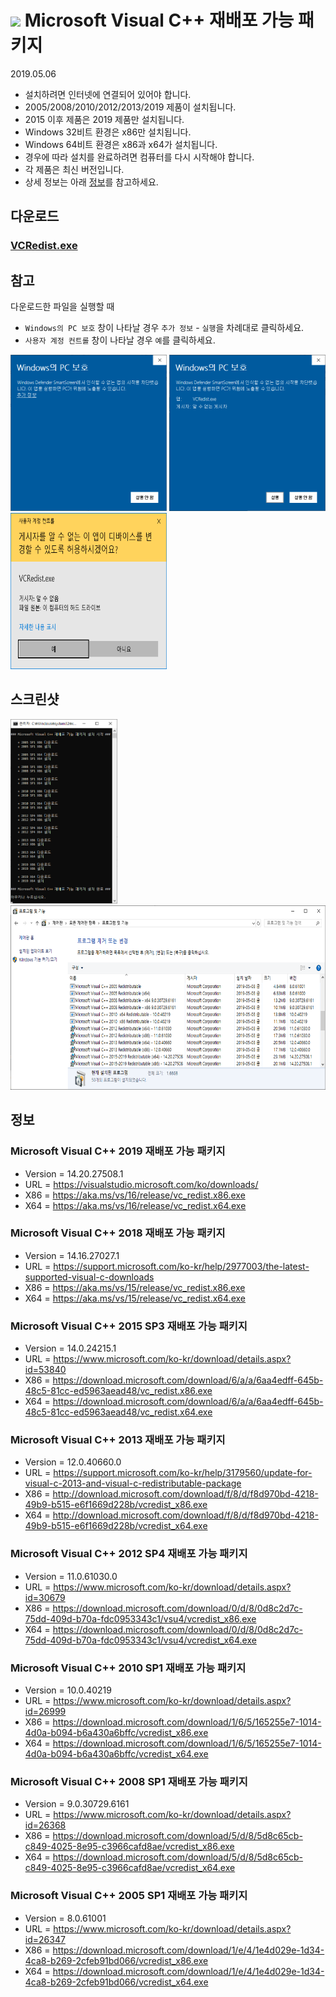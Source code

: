 <h1><img src="./images/logo.ico" height="25"> Microsoft Visual C++ 재배포 가능 패키지</h1>

2019.05.06
- 설치하려면 인터넷에 연결되어 있어야 합니다.
- 2005/2008/2010/2012/2013/2019 제품이 설치됩니다.
- 2015 이후 제품은 2019 제품만 설치됩니다.
- Windows 32비트 환경은 x86만 설치됩니다.
- Windows 64비트 환경은 x86과 x64가 설치됩니다.
- 경우에 따라 설치를 완료하려면 컴퓨터를 다시 시작해야 합니다.
- 각 제품은 최신 버전입니다.
- 상세 정보는 아래 [정보](#정보)를 참고하세요.

## 다운로드
### [VCRedist.exe](https://raw.githubusercontent.com/ssokka/Windows/master/VCRedist/VCRedist.exe)

## 참고
다운로드한 파일을 실행할 때
- `Windows의 PC 보호` 창이 나타날 경우 `추가 정보` - `실행`을 차례대로 클릭하세요.
- `사용자 계정 컨트롤` 창이 나타날 경우 `예`를 클릭하세요.
<div>
  <img src="./images/reference-01.png" width="250" height="250">
  <img src="./images/reference-02.png" width="250" height="250">
  <img src="./images/reference-03.png" width="250" height="250">
</div>

## 스크린샷
<div>
  <img src="./images/screenshot-01.png" height="295">
  <img src="./images/screenshot-02.png" height="295">
</div>

## 정보
### Microsoft Visual C++ 2019 재배포 가능 패키지
- Version = 14.20.27508.1
- URL = https://visualstudio.microsoft.com/ko/downloads/
- X86 = https://aka.ms/vs/16/release/vc_redist.x86.exe
- X64 = https://aka.ms/vs/16/release/vc_redist.x64.exe
### Microsoft Visual C++ 2018 재배포 가능 패키지
- Version = 14.16.27027.1
- URL = https://support.microsoft.com/ko-kr/help/2977003/the-latest-supported-visual-c-downloads
- X86 = https://aka.ms/vs/15/release/vc_redist.x86.exe
- X64 = https://aka.ms/vs/15/release/vc_redist.x64.exe
### Microsoft Visual C++ 2015 SP3 재배포 가능 패키지
- Version = 14.0.24215.1
- URL = https://www.microsoft.com/ko-kr/download/details.aspx?id=53840
- X86 = https://download.microsoft.com/download/6/a/a/6aa4edff-645b-48c5-81cc-ed5963aead48/vc_redist.x86.exe
- X64 = https://download.microsoft.com/download/6/a/a/6aa4edff-645b-48c5-81cc-ed5963aead48/vc_redist.x64.exe
### Microsoft Visual C++ 2013 재배포 가능 패키지
- Version = 12.0.40660.0
- URL = https://support.microsoft.com/ko-kr/help/3179560/update-for-visual-c-2013-and-visual-c-redistributable-package
- X86 = http://download.microsoft.com/download/f/8/d/f8d970bd-4218-49b9-b515-e6f1669d228b/vcredist_x86.exe
- X64 = http://download.microsoft.com/download/f/8/d/f8d970bd-4218-49b9-b515-e6f1669d228b/vcredist_x64.exe
### Microsoft Visual C++ 2012 SP4 재배포 가능 패키지
- Version = 11.0.61030.0
- URL = https://www.microsoft.com/ko-kr/download/details.aspx?id=30679
- X86 = https://download.microsoft.com/download/0/d/8/0d8c2d7c-75dd-409d-b70a-fdc0953343c1/vsu4/vcredist_x86.exe
- X64 = https://download.microsoft.com/download/0/d/8/0d8c2d7c-75dd-409d-b70a-fdc0953343c1/vsu4/vcredist_x64.exe
### Microsoft Visual C++ 2010 SP1 재배포 가능 패키지
- Version = 10.0.40219
- URL = https://www.microsoft.com/ko-kr/download/details.aspx?id=26999
- X86 = https://download.microsoft.com/download/1/6/5/165255e7-1014-4d0a-b094-b6a430a6bffc/vcredist_x86.exe
- X64 = https://download.microsoft.com/download/1/6/5/165255e7-1014-4d0a-b094-b6a430a6bffc/vcredist_x64.exe
### Microsoft Visual C++ 2008 SP1 재배포 가능 패키지
- Version = 9.0.30729.6161
- URL = https://www.microsoft.com/ko-kr/download/details.aspx?id=26368
- X86 = https://download.microsoft.com/download/5/d/8/5d8c65cb-c849-4025-8e95-c3966cafd8ae/vcredist_x86.exe
- X64 = https://download.microsoft.com/download/5/d/8/5d8c65cb-c849-4025-8e95-c3966cafd8ae/vcredist_x64.exe
### Microsoft Visual C++ 2005 SP1 재배포 가능 패키지
- Version = 8.0.61001
- URL = https://www.microsoft.com/ko-kr/download/details.aspx?id=26347
- X86 = https://download.microsoft.com/download/1/e/4/1e4d029e-1d34-4ca8-b269-2cfeb91bd066/vcredist_x86.exe
- X64 = https://download.microsoft.com/download/1/e/4/1e4d029e-1d34-4ca8-b269-2cfeb91bd066/vcredist_x64.exe
